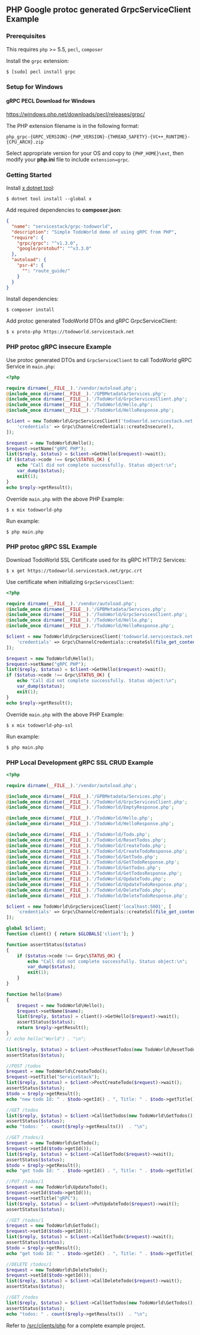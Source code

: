 
## PHP Google protoc generated GrpcServiceClient Example

### Prerequisites

This requires `php` >= 5.5, `pecl`, `composer`

Install the `grpc` extension:

    $ [sudo] pecl install grpc
   
### Setup for Windows

#### gRPC PECL Download for Windows

https://windows.php.net/downloads/pecl/releases/grpc/

The PHP extension filename is in the following format:

    php_grpc-{GRPC_VERSION}-{PHP_VERSION}-{THREAD_SAFETY}-{VC++_RUNTIME}-{CPU_ARCH}.zip

Select appropriate version for your OS and copy to `{PHP_HOME}\ext`, then modify your **php.ini** file to include `extension=grpc`.

### Getting Started

Install [x dotnet tool](https://docs.servicestack.net/web-tool):
    
    $ dotnet tool install --global x 

Add required dependencies to **composer.json**:

```json
{
  "name": "servicestack/grpc-todoworld",
  "description": "Simple TodoWorld demo of using gRPC from PHP",
  "require": {
    "grpc/grpc": "^v1.3.0",
    "google/protobuf": "^v3.3.0"
  },
  "autoload": {
    "psr-4": {
      "": "route_guide/"
    }
  }
}
```

Install dependencies:

    $ composer install
    
Add protoc generated TodoWorld DTOs and gRPC GrpcServiceClient:

    $ x proto-php https://todoworld.servicestack.net

### PHP protoc gRPC insecure Example

Use protoc generated DTOs and `GrpcServiceClient` to call TodoWorld gRPC Service in `main.php`:

```php
<?php

require dirname(__FILE__).'/vendor/autoload.php';
@include_once dirname(__FILE__).'/GPBMetadata/Services.php';
@include_once dirname(__FILE__).'/TodoWorld/GrpcServicesClient.php';
@include_once dirname(__FILE__).'/TodoWorld/Hello.php';
@include_once dirname(__FILE__).'/TodoWorld/HelloResponse.php';

$client = new TodoWorld\GrpcServicesClient('todoworld.servicestack.net:5054', [
    'credentials' => Grpc\ChannelCredentials::createInsecure(),
]);

$request = new TodoWorld\Hello();
$request->setName("gRPC PHP");
list($reply, $status) = $client->GetHello($request)->wait();
if ($status->code !== Grpc\STATUS_OK) {
    echo "Call did not complete successfully. Status object:\n";
    var_dump($status);
    exit(1);
}
echo $reply->getResult();
```

Override `main.php` with the above PHP Example: 

    $ x mix todoworld-php

Run example:

    $ php main.php

### PHP protoc gRPC SSL Example

Download TodoWorld SSL Certificate used for its gRPC HTTP/2 Services:

    $ x get https://todoworld.servicestack.net/grpc.crt 

Use certificate when initializing `GrpcServicesClient`:

```php
<?php

require dirname(__FILE__).'/vendor/autoload.php';
@include_once dirname(__FILE__).'/GPBMetadata/Services.php';
@include_once dirname(__FILE__).'/TodoWorld/GrpcServicesClient.php';
@include_once dirname(__FILE__).'/TodoWorld/Hello.php';
@include_once dirname(__FILE__).'/TodoWorld/HelloResponse.php';

$client = new TodoWorld\GrpcServicesClient('todoworld.servicestack.net:50051', [
    'credentials' => Grpc\ChannelCredentials::createSsl(file_get_contents('grpc.crt')),
]);

$request = new TodoWorld\Hello();
$request->setName("gRPC PHP");
list($reply, $status) = $client->GetHello($request)->wait();
if ($status->code !== Grpc\STATUS_OK) {
    echo "Call did not complete successfully. Status object:\n";
    var_dump($status);
    exit(1);
}
echo $reply->getResult();
```

Override `main.php` with the above PHP Example: 

    $ x mix todoworld-php-ssl

Run example:

    $ php main.php

### PHP Local Development gRPC SSL CRUD Example

```php
<?php

require dirname(__FILE__).'/vendor/autoload.php';

@include_once dirname(__FILE__).'/GPBMetadata/Services.php';
@include_once dirname(__FILE__).'/TodoWorld/GrpcServicesClient.php';
@include_once dirname(__FILE__).'/TodoWorld/EmptyResponse.php';

@include_once dirname(__FILE__).'/TodoWorld/Hello.php';
@include_once dirname(__FILE__).'/TodoWorld/HelloResponse.php';

@include_once dirname(__FILE__).'/TodoWorld/Todo.php';
@include_once dirname(__FILE__).'/TodoWorld/ResetTodos.php';
@include_once dirname(__FILE__).'/TodoWorld/CreateTodo.php';
@include_once dirname(__FILE__).'/TodoWorld/CreateTodoResponse.php';
@include_once dirname(__FILE__).'/TodoWorld/GetTodo.php';
@include_once dirname(__FILE__).'/TodoWorld/GetTodoResponse.php';
@include_once dirname(__FILE__).'/TodoWorld/GetTodos.php';
@include_once dirname(__FILE__).'/TodoWorld/GetTodosResponse.php';
@include_once dirname(__FILE__).'/TodoWorld/UpdateTodo.php';
@include_once dirname(__FILE__).'/TodoWorld/UpdateTodoResponse.php';
@include_once dirname(__FILE__).'/TodoWorld/DeleteTodo.php';
@include_once dirname(__FILE__).'/TodoWorld/DeleteTodoResponse.php';

$client = new TodoWorld\GrpcServicesClient('localhost:5001', [
    'credentials' => Grpc\ChannelCredentials::createSsl(file_get_contents(dirname(__FILE__).'dev.crt')),
]);

global $client;
function client() { return $GLOBALS['client']; }

function assertStatus($status)
{
    if ($status->code !== Grpc\STATUS_OK) {
        echo "Call did not complete successfully. Status object:\n";
        var_dump($status);
        exit(1);
    }
}

function hello($name) 
{
    $request = new TodoWorld\Hello();
    $request->setName($name);
    list($reply, $status) = client()->GetHello($request)->wait();
    assertStatus($status);
    return $reply->getResult();
}
// echo hello("World") . "\n";

list($reply, $status) = $client->PostResetTodos(new TodoWorld\ResetTodos())->wait();
assertStatus($status);

//POST /todos
$request = new TodoWorld\CreateTodo();
$request->setTitle("ServiceStack");
list($reply, $status) = $client->PostCreateTodo($request)->wait();
assertStatus($status);
$todo = $reply->getResult();
echo "new todo Id: " . $todo->getId() . ", Title: " . $todo->getTitle() . "\n";

//GET /todos
list($reply, $status) = $client->CallGetTodos(new TodoWorld\GetTodos())->wait();
assertStatus($status);
echo "todos: " . count($reply->getResults())  . "\n";

//GET /todos/1
$request = new TodoWorld\GetTodo();
$request->setId($todo->getId());
list($reply, $status) = $client->CallGetTodo($request)->wait();
assertStatus($status);
$todo = $reply->getResult();
echo "get todo Id: " . $todo->getId() . ", Title: " . $todo->getTitle() . "\n";

//PUT /todos/1
$request = new TodoWorld\UpdateTodo();
$request->setId($todo->getId());
$request->setTitle("gRPC");
list($reply, $status) = $client->PutUpdateTodo($request)->wait();
assertStatus($status);

//GET /todos/1
$request = new TodoWorld\GetTodo();
$request->setId($todo->getId());
list($reply, $status) = $client->CallGetTodo($request)->wait();
assertStatus($status);
$todo = $reply->getResult();
echo "get todo Id: " . $todo->getId() . ", Title: " . $todo->getTitle() . "\n";

//DELETE /todos/1
$request = new TodoWorld\DeleteTodo();
$request->setId($todo->getId());
list($reply, $status) = $client->CallDeleteTodo($request)->wait();
assertStatus($status);

//GET /todos
list($reply, $status) = $client->CallGetTodos(new TodoWorld\GetTodos())->wait();
assertStatus($status);
echo "todos: " . count($reply->getResults())  . "\n";
```

Refer to [/src/clients/php](https://github.com/NetCoreApps/todo-world/tree/master/src/clients/php)
for a complete example project.
